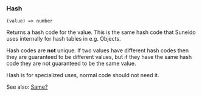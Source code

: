 ### Hash

``` suneido
(value) => number
```

Returns a hash code for the value. This is the same hash code that Suneido uses internally for hash tables in e.g. Objects.

Hash codes are **not** unique. If two values have different hash codes then they are guaranteed to be different values, but if they have the same hash code they are not guaranteed to be the same value.

Hash is for specialized uses, normal code should not need it.

See also: [Same?](<Same?.md>)